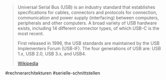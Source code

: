 
 > 
 > Universal Serial Bus (USB) is an industry standard that establishes specifications for cables, connectors and protocols for connection, communication and power supply (interfacing) between computers, peripherals and other computers. A broad variety of USB hardware exists, including 14 different connector types, of which USB-C is the most recent.
 > 
 > First released in 1996, the USB standards are maintained by the USB Implementers Forum (USB-IF). The four generations of USB are: USB 1.x, USB 2.0, USB 3.x, and USB4.
 > 
 > [Wikipedia](https://en.wikipedia.org/wiki/USB)

\#rechnerarchitekturen #serielle-schnittstellen 
